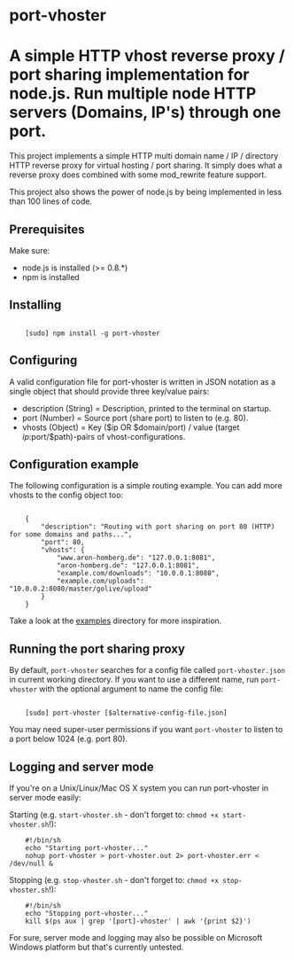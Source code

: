 port-vhoster
==========

# A simple HTTP vhost reverse proxy / port sharing implementation for node.js. Run multiple node HTTP servers (Domains, IP's) through one port.

This project implements a simple HTTP multi domain name / IP / directory HTTP reverse proxy for virtual hosting / port sharing.
It simply does what a reverse proxy does combined with some mod_rewrite feature support.

This project also shows the power of node.js by being implemented in less than 100 lines of code.

## Prerequisites

Make sure:
- node.js is installed (>= 0.8.*)
- npm is installed

## Installing

```

    [sudo] npm install -g port-vhoster

```

## Configuring

A valid configuration file for port-vhoster is written in JSON notation as a single object that should provide
three key/value pairs:

- description (String) = Description, printed to the terminal on startup.
- port        (Number) = Source port (share port) to listen to (e.g. 80).
- vhosts      (Object) = Key ($ip OR $domain/port) / value (target $ip:$port/$path)-pairs of vhost-configurations.

## Configuration example

The following configuration is a simple routing example. You can add more vhosts to the config object too:

```

    {
        "description": "Routing with port sharing on port 80 (HTTP) for some domains and paths...",
        "port": 80,
        "vhosts": {
            "www.aron-homberg.de": "127.0.0.1:8081",
            "aron-homberg.de": "127.0.0.1:8081",
            "example.com/downloads": "10.0.0.1:8080",
            "example.com/uploads": "10.0.0.2:8080/master/golive/upload"
        }
    }

```

Take a look at the [examples](https://github.com/kyr0/port-vhoster/tree/master/examples) directory for more inspiration.

## Running the port sharing proxy

By default, ```port-vhoster``` searches for a config file called ```port-vhoster.json``` in current working directory.
If you want to use a different name, run ```port-vhoster``` with the optional argument to name the config file:

```

    [sudo] port-vhoster [$alternative-config-file.json]

```

You may need super-user permissions if you want ```port-vhoster``` to listen to a port below 1024 (e.g. port 80).

## Logging and server mode

If you're on a Unix/Linux/Mac OS X system you can run port-vhoster in server mode easily:

Starting (e.g. ```start-vhoster.sh``` - don't forget to: ```chmod +x start-vhoster.sh```!):

```
    #!/bin/sh
    echo "Starting port-vhoster..."
    nohup port-vhoster > port-vhoster.out 2> port-vhoster.err < /dev/null &

```

Stopping (e.g. ```stop-vhoster.sh``` - don't forget to: ```chmod +x stop-vhoster.sh```!):

```
    #!/bin/sh
    echo "Stopping port-vhoster..."
    kill $(ps aux | grep '[port]-vhoster' | awk '{print $2}')

```

For sure, server mode and logging may also be possible on Microsoft Windows platform but that's currently untested.